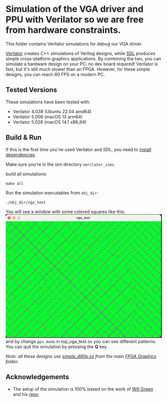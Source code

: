 # Simulation of the VGA driver and PPU with Verilator so we are free from hardware constraints.

This folder contains Verilator simulations for debug our VGA driver.

[Verilator](https://www.veripool.org/verilator/) creates C++ simulations of Verilog designs, while [SDL](https://www.libsdl.org) produces simple cross-platform graphics applications. By combining the two, you can simulate a hardware design on your PC: no dev board required! Verilator is fast, but it's still much slower than an FPGA. However, for these simple designs, you can reach 60 FPS on a modern PC.

## Tested Versions

These simulations have been tested with:

* Verilator 4.038 (Ubuntu 22.04 amd64)
* Verilator 5.006 (macOS 13 arm64)
* Verilator 5.026 (macOS 14.1 x86_64)

## Build & Run

If this is the first time you've used Verilator and SDL, you need to [install dependencies](#installing-dependencies).

Make sure you're in the sim directory `verilator_sims`.

build all simulations:

```shell
make all
```

Run the simulation executables from `obj_dir`:

```shell
./obj_dir/vga_test
```
You will see a window with some colored squares like this:
![alt text](images/image.png)
and by change `ppu_mode` in top_vga_test.sv you can see different patterns.
You can quit the simulation by pressing the **Q** key.



_Note: all these designs use [simple_480p.sv](../simple_480p.sv) from the main [FPGA Graphics](../) folder._



## Acknowledgements
- The setup of the simulation is 100% based on the work of [Will Green](https://projectf.io/posts/verilog-sim-verilator-sdl/#verilator--sdl) and his [repo](https://github.com/projf/projf-explore/tree/main/graphics/fpga-graphics/sim)